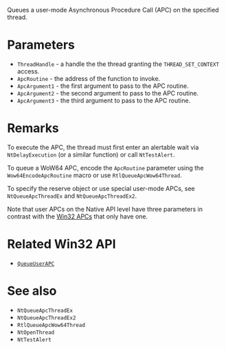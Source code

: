 Queues a user-mode Asynchronous Procedure Call (APC) on the specified thread.

# Parameters
 - `ThreadHandle` - a handle the the thread granting the `THREAD_SET_CONTEXT` access.
 - `ApcRoutine` - the address of the function to invoke.
 - `ApcArgument1` - the first argument to pass to the APC routine.
 - `ApcArgument2` - the second argument to pass to the APC routine.
 - `ApcArgument3` - the third argument to pass to the APC routine.

# Remarks
To execute the APC, the thread must first enter an alertable wait via `NtDelayExecution` (or a similar function) or call `NtTestAlert`.

To queue a WoW64 APC, encode the `ApcRoutine` parameter using the `Wow64EncodeApcRoutine` macro or use `RtlQueueApcWow64Thread`.

To specify the reserve object or use special user-mode APCs, see `NtQueueApcThreadEx` and `NtQueueApcThreadEx2`.

Note that user APCs on the Native API level have three parameters in contrast with the [Win32 APCs](https://learn.microsoft.com/en-us/windows/win32/api/winnt/nc-winnt-papcfunc) that only have one.

# Related Win32 API
 - [`QueueUserAPC`](https://learn.microsoft.com/en-us/windows/win32/api/processthreadsapi/nf-processthreadsapi-queueuserapc)

# See also
 - `NtQueueApcThreadEx`
 - `NtQueueApcThreadEx2`
 - `RtlQueueApcWow64Thread`
 - `NtOpenThread`
 - `NtTestAlert`
